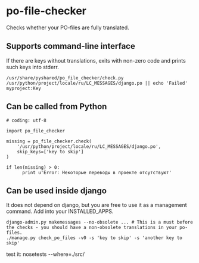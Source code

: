 po-file-checker
===============

Checks whether your PO-files are fully translated.

Supports command-line interface
---------------

If there are keys without translations, exits with non-zero code and prints such keys into stderr.

```
/usr/share/pyshared/po_file_checker/check.py /usr/python/project/locale/ru/LC_MESSAGES/django.po || echo 'Failed'
myproject:Key
```

Can be called from Python
---------------

```
# coding: utf-8

import po_file_checker

missing = po_file_checker.check(
    '/usr/python/project/locale/ru/LC_MESSAGES/django.po',
    skip_keys=['key to skip']
)

if len(missing) > 0:
      print u'Error: Некоторые переводы в проекте отсутствуют'
```

Can be used inside django
-----------------

It does not depend on django, but you are free to use it as a management command. Add into your INSTALLED_APPS.

```
django-admin.py makemessages --no-obsolete ... # This is a must before the checks - you should have a non-obsolete translations in your po-files.
./manage.py check_po_files -v0 -s 'key to skip' -s 'another key to skip'
```

test it: nosetests --where=./src/
